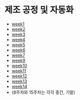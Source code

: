 # 제조 공정 및 자동화
* [week1](https://github.com/qlkdkd/school-3-1/blob/main/Manufacturing%20Process%20and%20Automation/week1.md)
* [week2](https://github.com/qlkdkd/univ-3-1/blob/main/Manufacturing%20Process%20and%20Automation/week2.md)
* [week3]()
* [week4]()
* [week5]()
* [week6]()
* [week7]()
* [week9]()
* [week10]()
* [week11]()
* [week12]()
* [week13]()
* [week14]()
* (8주차와 15주차는 각각 중간, 기말)
